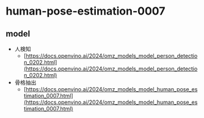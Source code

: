# human-pose-estimation-0007

## model

- 人検知
    - [https://docs.openvino.ai/2024/omz_models_model_person_detection_0202.html](https://docs.openvino.ai/2024/omz_models_model_person_detection_0202.html)
- 骨格抽出
    - [https://docs.openvino.ai/2024/omz_models_model_human_pose_estimation_0007.html](https://docs.openvino.ai/2024/omz_models_model_human_pose_estimation_0007.html)
